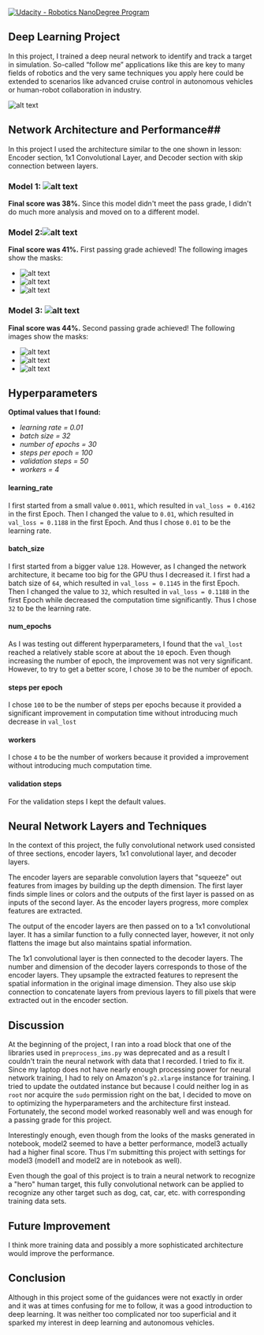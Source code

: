 [![Udacity - Robotics NanoDegree Program](https://s3-us-west-1.amazonaws.com/udacity-robotics/Extra+Images/RoboND_flag.png)](https://www.udacity.com/robotics)

## Deep Learning Project ##

In this project, I trained a deep neural network to identify and track a target in simulation. So-called “follow me” applications like this are key to many fields of robotics and the very same techniques you apply here could be extended to scenarios like advanced cruise control in autonomous vehicles or human-robot collaboration in industry.

[image_0]: ./docs/misc/sim_screenshot.png

[model1]: ./docs/misc/model1.png
[model2]: ./docs/misc/model2.png
[model3]: ./docs/misc/model3.png

[2_Fol]: ./docs/misc/model2_FollowingHero.png
[2_Dis]: ./docs/misc/model2_HeroInDistance.png
[2_No]: ./docs/misc/model2_NoHero.png

[3_Fol]: ./docs/misc/model3_FollowingHero.png
[3_Dis]: ./docs/misc/model3_HeroInDistance.png
[3_No]: ./docs/misc/model3_NoHero.png

![alt text][image_0]

## Network Architecture and Performance##
In this project I used the architecture similar to the one shown in lesson: Encoder section, 1x1 Convolutional Layer, and Decoder section with skip connection between layers.

### **Model 1:** ![alt text][model1]
  **Final score was 38%.** Since this model didn't meet the pass grade, I didn't do much more analysis and moved on to a different model.

### **Model 2:**![alt text][model2]
  **Final score was 41%.** First passing grade achieved! The following images show the masks:
  * ![alt text][2_Fol]
  * ![alt text][2_Dis]
  * ![alt text][2_No]

### **Model 3:** ![alt text][model3]
  **Final score was 44%.** Second passing grade achieved! The following images show the masks:
  * ![alt text][3_Fol]
  * ![alt text][3_Dis]
  * ![alt text][3_No]

## Hyperparameters ##
**Optimal values that I found:**
* *learning rate = 0.01*
* *batch size = 32*
* *number of epochs = 30*
* *steps per epoch = 100*
* *validation steps = 50*
* *workers = 4*

#### learning_rate ####
I first started from a small value `0.0011`, which resulted in `val_loss = 0.4162` in the first Epoch. Then I changed the value to `0.01`, which resulted in `val_loss = 0.1188` in the first Epoch. And thus I chose `0.01` to be the learning rate.
#### batch_size ####
I first started from a bigger value `128`. However, as I changed the network architecture, it became too big for the GPU thus I decreased it. I first had a batch size of `64`, which resulted in `val_loss = 0.1145` in the first Epoch. Then I changed the value to `32`, which resulted in `val_loss = 0.1188` in the first Epoch while decreased the computation time significantly. Thus I chose `32` to be the learning rate.
#### num_epochs ####
As I was testing out different hyperparameters, I found that the `val_lost` reached a relatively stable score at about the `10` epoch. Even though increasing the number of epoch, the improvement was not very significant. However, to try to get a better score, I chose `30` to be the number of epoch.
#### steps per epoch ####
I chose `100` to be the number of steps per epochs because it provided a significant improvement in computation time without introducing much decrease in `val_lost`
#### workers ####
I chose `4` to be the number of workers because it provided a improvement without introducing much computation time.
#### validation steps ####
For the validation steps I kept the default values.

## Neural Network Layers and Techniques ##
In the context of this project, the fully convolutional network used consisted of three sections, encoder layers, 1x1 convolutional layer, and decoder layers.

The encoder layers are separable convolution layers that "squeeze" out features from images by building up the depth dimension. The first layer finds simple lines or colors and the outputs of the first layer is passed on as inputs of the second layer. As the encoder layers progress, more complex features are extracted.

The output of the encoder layers are then passed on to a 1x1 convolutional layer. It has a similar function to a fully connected layer, however, it not only flattens the image but also maintains spatial information.

The 1x1 convolutional layer is then connected to the decoder layers. The number and dimension of the decoder layers corresponds to those of the encoder layers. They upsample the extracted features to represent the spatial information in the original image dimension. They also use skip connection to concatenate layers from previous layers to fill pixels that were extracted out in the encoder section.

## Discussion ##
At the beginning of the project, I ran into a road block that one of the libraries used in `preprocess_ims.py` was deprecated and as a result I couldn't train the neural network with data that I recorded. I tried to fix it. Since my laptop does not have nearly enough processing power for neural network training, I had to rely on Amazon's `p2.xlarge` instance for training. I tried to update the outdated instance but because I could neither log in as `root` nor acquire the `sudo` permission right on the bat, I decided to move on to optimizing the hyperparameters and the architecture first instead. Fortunately, the second model worked reasonably well and was enough for a passing grade for this project.

Interestingly enough, even though from the looks of the masks generated in notebook, model2 seemed to have a better performance, model3 actually had a higher final score. Thus I'm submitting this project with settings for model3 (model1 and model2 are in notebook as well).

Even though the goal of this project is to train a neural network to recognize a "hero" human target, this fully convolutional network can be applied to recognize any other target such as dog, cat, car, etc. with corresponding training data sets.

## Future Improvement ##
I think more training data and possibly a more sophisticated architecture would improve the performance.

## Conclusion ##
Although in this project some of the guidances were not exactly in order and it was at times confusing for me to follow, it was a good introduction to deep learning. It was neither too complicated nor too superficial and it sparked my interest in deep learning and autonomous vehicles.
